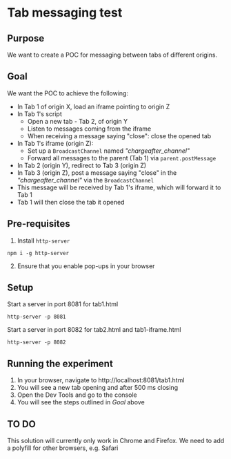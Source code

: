 # Tab messaging test

## Purpose
We want to create a POC for messaging between tabs of different origins.

## Goal
We want the POC to achieve the following:
* In Tab 1 of origin X, load an iframe pointing to origin Z
* In Tab 1's script
    * Open a new tab - Tab 2, of origin Y
    * Listen to messages coming from the iframe
    * When receiving a message saying "close": close the opened tab
* In Tab 1's iframe (origin Z):
    * Set up a `BroadcastChannel` named *"chargeafter_channel"*
    * Forward all messages to the parent (Tab 1) via `parent.postMessage`
* In Tab 2 (origin Y), redirect to Tab 3 (origin Z)
* In Tab 3 (origin Z), post a message saying "close" in the *"chargeafter_channel"* via the `BroadcastChannel`
* This message will be received by Tab 1's iframe, which will forward it to Tab 1
* Tab 1 will then close the tab it opened

## Pre-requisites
1. Install `http-server`
```
npm i -g http-server

```
2. Ensure that you enable pop-ups in your browser

## Setup
Start a server in port 8081 for tab1.html
```
http-server -p 8081
```
Start a server in port 8082 for tab2.html and tab1-iframe.html
```
http-server -p 8082
```

## Running the experiment
1. In your browser, navigate to http://localhost:8081/tab1.html
1. You will see a new tab opening and after 500 ms closing
1. Open the Dev Tools and go to the console
1. You will see the steps outlined in *Goal* above

## TO DO
This solution will currently only work in Chrome and Firefox. We need to add a polyfill for other browsers, e.g. Safari